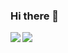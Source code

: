 ### Hi there 👋

<a href="https://github.com/anuraghazra/github-readme-stats">
    <img align="left" src="https://github-readme-stats.vercel.app/api?username=isbm&show_icons=true&hide_rank=true&count_private=true&theme=dark" />
    <img align="left" src="https://github-readme-stats.vercel.app/api/top-langs/?username=isbm&hide=html,php,javascript,css&theme=dark&layout=donut" />
</a>
